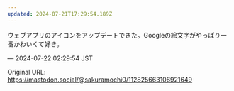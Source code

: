 ```yaml
---
updated: 2024-07-21T17:29:54.189Z
---
```


<p>ウェブアプリのアイコンをアップデートできた。Googleの絵文字がやっぱり一番かわいくて好き。</p>

&mdash; 2024-07-22 02:29:54 JST

Original URL: https://mastodon.social/@sakuramochi0/112825663106921649
